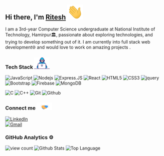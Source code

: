 ## Hi there, I'm <a href="https://ritcode.github.io" target="_blank">Ritesh</a> <img src="https://raw.githubusercontent.com/ritcode/ritcode/main/Hi.gif" width=50px >

I am a 3rd-year Computer Science undergraduate at National Institute of Technology, Hamirpur🏛, passionate about exploring technologies, and trying to develop something out of it. I am currently into full stack web development🌐 and would love to work on amazing projects .



### Tech Stack  <img src="https://raw.githubusercontent.com/ritcode/ritcode/main/Developer.gif" width=50px >

<img alt="JavaScript" height="20px" src="https://img.shields.io/badge/-JavaScript-black?style=flat-square&logo=javascript"/> <img alt="Nodejs" height="20px" src="https://img.shields.io/badge/-Nodejs-black?style=flat-square&logo=Node.js"/> <img alt="Express.JS" height="20px" src="https://img.shields.io/badge/-Express.JS-c7b198?style=plastic&logo=Express.JS"/> <img alt="React" height="20px" src="https://img.shields.io/badge/-React-black?style=flat-square&logo=react"/> <img alt="HTML5" height="20px" src="https://img.shields.io/badge/-HTML5-E34F26?style=flat-square&logo=html5&logoColor=white"/> <img alt="CSS3" height="20px" src="https://img.shields.io/badge/-CSS3-1572B6?style=flat-square&logo=css3"/> <img alt="jquery" height="20px" src="https://img.shields.io/badge/jQuery-0769AD?style=for-the-badge&logo=jquery&logoColor=white"/> <img alt="Bootstrap" height="20px" src="https://img.shields.io/badge/-Bootstrap-563D7C?style=flat-square&logo=bootstrap"/> <img alt="Firebase" height="20px" src="https://img.shields.io/badge/firebase-ffca28?style=for-the-badge&logo=firebase&logoColor=white"/> <img alt="MongoDB" height="20px" src="https://img.shields.io/badge/-MongoDB-black?style=flat-square&logo=mongodb"/>

<img alt="C" height="20px" src="https://img.shields.io/badge/c-%2300599C.svg?style=for-the-badge&logo=c&logoColor=white"/> <img alt="C++" src="https://img.shields.io/badge/-C++-00599C?style=flat-square&logo=c"/> <img alt="Git" src="https://img.shields.io/badge/-Git-black?style=flat-square&logo=git"/> <img alt="Github" src="https://img.shields.io/badge/-GitHub-181717?style=flat-square&logo=github"/>



### Connect me  <img src="https://raw.githubusercontent.com/ritcode/ritcode/main/Handshake.gif" width=50px >

<a href="https://www.linkedin.com/in/ritcode" target="_blank"><img alt="LinkedIn" height="20px" src="https://img.shields.io/badge/-LinkedIn-0077B5?style=flat-square&logo=Linkedin&logoColor=white"></a>
<br>
<a href="mailto:riteshshawk.rk@gmail.com" target="_blank"><img alt="Gmail" height="20px" src="https://img.shields.io/badge/Gmail-D14836?style=for-the-badge&logo=gmail&logoColor=white"></a>





### GitHub Analytics  ⚙️

<img alt="view count" src="https://komarev.com/ghpvc/?username=ritcode&style=plastic">

<img alt = "Github Stats" src="https://github-readme-stats.vercel.app/api?username=ritcode&show_icons=true&count_private=true&hide=issues,stars&hide_border=true&title_color=5391FE&theme=tokyonight">

<img alt = "Top Language" src="https://github-readme-stats.vercel.app/api/top-langs/?username=ritcode&hide=python,sass&hide_border=true&layout=compact">

<!-- - for future references
![Java](https://img.shields.io/badge/-java-3f4441?style=plastic&logo=java)   
![Python](https://img.shields.io/badge/-Python-8fcfd1?style=plastic&logo=Python) 
![MySQL](https://img.shields.io/badge/-MySQL-black?style=flat-square&logo=mysql)   
![Heroku](https://img.shields.io/badge/-Heroku-430098?style=flat-square&logo=heroku) 
![Shell](https://img.shields.io/badge/-Shell-blasck?style=plastic&logo=Shell)  
[![Gmail](https://img.shields.io/badge/Gmail-D14836?style=for-the-badge&logo=gmail&logoColor=white)](mailto:riteshshawk.rk@gmail.com) 
- 🌱 Currently learning & Working  : ![React](https://img.shields.io/badge/-React-black?style=flat-square&logo=react)  ![Express.JS](https://img.shields.io/badge/-Express.JS-c7b198?style=plastic&logo=Express.JS)  
-->
